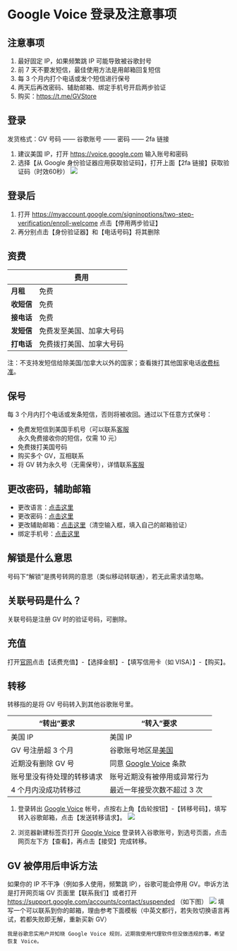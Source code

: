 # Google Voice 登录及注意事项

## 注意事项
1. 最好固定 IP，如果频繁跳 IP 可能导致被谷歌封号
2. 前 7 天不要发短信，最佳使用方法是用邮箱回复短信
3. 每 3 个月内打个电话或发个短信进行保号
4. 两天后再改密码、辅助邮箱、绑定手机号开启两步验证
5. 购买：https://t.me/GVStore

## 登录
发货格式：GV 号码 —— 谷歌账号 —— 密码 —— 2fa 链接
1. 建议美国 IP，打开 https://voice.google.com 输入账号和密码
2. 选择【从 Google 身份验证器应用获取验证码】，打开上面【2fa 链接】获取验证码（时效60秒）
![](https://i.imgur.com/RC2Immo.png)

## 登录后
1. 打开 https://myaccount.google.com/signinoptions/two-step-verification/enroll-welcome 点击【停用两步验证】
2. 再分别点击【身份验证器】和【电话号码】将其删除

## 资费
|  | 费用 | 
|---|---|
| **月租** | 免费 | 
| **收短信** | 免费 |  
| **接电话** | 免费|   
| **发短信** | 免费发至美国、加拿大号码|  
| **打电话** | 免费拨打美国、加拿大号码|

注：不支持发短信给除美国/加拿大以外的国家；查看拨打其他国家电话[收费标准](https://voice.google.com/u/0/rates?pli=1)。
## 保号
每 3 个月内打个电话或发条短信，否则将被收回。通过以下任意方式保号：
 - 免费发短信到美国手机号（可以联系[客服](https://t.me/GVStore)永久免费接收你的短信，仅需 10 元）
 - 免费拨打美国号码
 - 购买多个 GV，互相联系
 - 将 GV 转为永久号（无需保号），详情联系[客服](https://t.me/GVStore)

## 更改密码，辅助邮箱
- 更改语言：[点击这里](https://myaccount.google.com/language?gar=1)
- 更改密码：[点击这里](https://myaccount.google.com/signinoptions/password)
- 更改辅助邮箱：[点击这里](https://myaccount.google.com/recovery/email)（清空输入框，填入自己的邮箱验证）
- 绑定手机号：[点击这里](https://myaccount.google.com/signinoptions/rescuephone)

## 解锁是什么意思
号码下“解锁”是携号转网的意思（类似移动转联通），若无此需求请忽略。

## 关联号码是什么？
关联号码是注册 GV 时的验证号码，可删除。

## 充值
打开[官网](https://voice.google.com/u/0/billing)点击【话费充值】-【选择金额】-【填写信用卡（如 VISA）】-【购买】。

## 转移
转移指的是将 GV 号码转入到其他谷歌账号里。

| “转出”要求 | “转入”要求 |  
|---|---|
|美国 IP|美国 IP|
| GV 号注册超 3 个月 | 谷歌账号地区是[美国](https://policies.google.com/terms) |  
| 近期没有删除 GV 号| 同意 [Google Voice](https://voice.google.com) 条款 | 
| 账号里没有待处理的转移请求| 账号近期没有被停用或异常行为 | 
| 4 个月内没成功转移过| 最近一年接受次数不超过 3 次| 

1. 登录转出 [Google Voice](https://voice.google.com) 帐号，点按右上角【齿轮按钮】-【转移号码】，填写转入谷歌邮箱，点击【发送转移请求】。
![](https://i.imgur.com/b4sTmtB.png)

2. 浏览器新建标签页打开 [Google Voice](https://voice.google.com) 登录转入谷歌账号，到选号页面，点击网页左下方【查看】，再点击【接受】完成转移。

## GV 被停用后申诉方法
如果你的 IP 不干净（例如多人使用，频繁跳 IP），谷歌可能会停用 GV。申诉方法是打开网页端 GV 页面里【联系我们】或者打开 https://support.google.com/accounts/contact/suspended （如下图）
![](https://i.imgur.com/d8vfmvd.png)
填写一个可以联系到你的邮箱，理由参考下面模板（中英文都行，若失败切换语言再试，若都失败即无解，重新买新 GV）
```
我是谷歌忠实用户并知晓 Google Voice 规则，近期我使用代理软件但没做违规的事，希望恢复 Voice。
```
